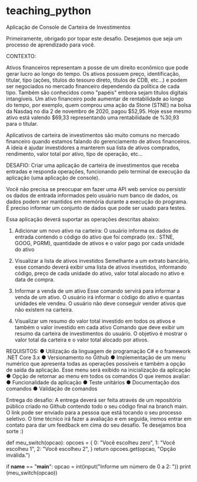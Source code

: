 # teaching_python



Aplicação de Console de Carteira de Investimentos

Primeiramente, obrigado por topar este desafio. Desejamos que seja um processo
de aprendizado para você.

CONTEXTO:

Ativos financeiros representam a posse de um direito econômico que pode gerar
lucro ao longo do tempo. Os ativos possuem preço, identificação, titular, tipo (ações, títulos
do tesouro direto, títulos de CDB, etc...) e podem ser negociados no mercado financeiro
dependendo da política de cada tipo. Também são conhecidos como "papéis" embora sejam
títulos digitais intangíveis. Um ativo financeiro pode aumentar de rentabilidade ao longo do
tempo, por exemplo, quem comprou uma ação da Stone (STNE) na bolsa da Nasdaq no dia
2 de novembro de 2020, pagou $52,95. Hoje esse mesmo ativo está valendo $69,33
representando uma rentabilidade de %30,93 para o titular.

Aplicativos de carteira de investimentos são muito comuns no mercado financeiro
quando estamos falando do gerenciamento de ativos financeiros. A ideia é ajudar
investidores a manterem sua lista de ativos comprados, rendimento, valor total por ativo,
tipo de operação, etc...

DESAFIO:
Criar uma aplicação de carteira de investimentos que receba entradas e responda
operações, funcionando pelo terminal de execução da aplicação (uma aplicação de
console).

Você não precisa se preocupar em fazer uma API web service ou persistir os dados
de entrada informados pelo usuário num banco de dados, os dados podem ser mantidos em
memória durante a execução do programa. É preciso informar um conjunto de dados que
pode ser usado para testes.

Essa aplicação deverá suportar as operações descritas abaixo:
1. Adicionar um novo ativo na carteira:
O usuário informa os dados de entrada contendo o código do ativo que foi comprado
(ex.: STNE, GOOG, PGRM), quantidade de ativos e o valor pago por cada unidade
do ativo

2. Visualizar a lista de ativos investidos
Semelhante a um extrato bancário, esse comando deverá exibir uma lista de ativos
investidos, informando código, preço de cada unidade do ativo, valor total alocado
no ativo e data de compra.

3. Informar a venda de um ativo
Esse comando servirá para informar a venda de um ativo. O usuário irá informar o
código do ativo e quantas unidades ele vendeu. O usuário não deve conseguir
vender ativos que não existem na carteira.

4. Visualizar um resumo do valor total investido em todos os ativos e também o
valor investido em cada ativo
Comando que deve exibir um resumo da carteira de investimentos do usuário. O
objetivo é mostrar o valor total da carteira e o valor total alocado por ativos.

REQUISITOS:
● Utilização da linguagem de programação C# e o framework .NET Core 3.x
● Versionamento no Github
● Implementação de um menu numérico que apresenta todas as operações possíveis
e também a opção de saída da aplicação. Esse menu será exibido na inicialização
da aplicação
● Opção de retornar ao menu em todos os comandos
O que iremos avaliar:
● Funcionalidade da aplicação
● Teste unitários
● Documentação dos comandos
● Validação de comandos

Entrega do desafio:
A entrega deverá ser feita através de um repositório público criado no Github
contendo todo o seu código final na branch main. O link pode ser enviado para a pessoa
que está tocando o seu processo seletivo. O time técnico irá fazer a avaliação e em
seguida, iremos entrar em contato para dar um feedback em cima do seu desafio.
Te desejamos boa sorte :)



def meu_switch(opcao):
    opcoes = {
        0: "Você escolheu zero",
        1: "Você escolheu 1",
        2: "Você escolheu 2",
    }
    return opcoes.get(opcao, "Opção inválida.")

if __name__ == "__main__":
    opcao = int(input("Informe um número de 0 a 2: "))
    print (meu_switch(opcao))